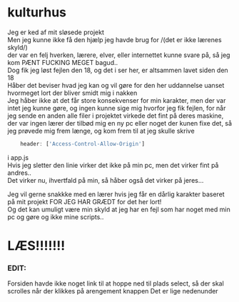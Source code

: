 # kulturhus

Jeg er ked af mit sløsede projekt  
Men jeg kunne ikke få den hjælp jeg havde brug for /(det er ikke lærenes skyld/)  
der var en felj hverken, lærere, elver, eller internettet kunne svare på, så jeg kom PÆNT FUCKING MEGET bagud..  
Dog fik jeg løst fejlen den 18, og det i ser her, er altsammen lavet siden den 18  
Håber det beviser hvad jeg kan og vil gøre for den her uddannelse uanset hvormeget lort der bliver smidt mig i nakken  
Jeg håber ikke at det får store konsekvenser for min karakter, men der var intet jeg kunne gøre, og ingen kunne sige mig hvorfor jeg fik fejlen, for når jeg sende en anden alle filer i projektet virkede det fint på deres maskine, der var ingen lærer der tilbød mig en ny pc eller noget der kunen fixe det, så jeg prøvede mig frem længe, og kom frem til at jeg skulle skrive 
```javascript
	header: ['Access-Control-Allow-Origin']
```
i app.js  
Hvis jeg sletter den linie virker det ikke på min pc, men det virker fint på andres..  
Det virker nu, ihvertfald på min, så håber også det virker på jeres...

Jeg vil gerne snakkke med en lærer hvis jeg får en dårlig karakter baseret på mit projekt FOR JEG HAR GRÆDT for det her lort!  
Og det kan umuligt være min skyld at jeg har en fejl som har noget med min pc og gøre og ikke mine scripts..  


# LÆS!!!!!!!
### EDIT: 
Forsiden havde ikke noget link til at hoppe ned til plads select, så der skal scrolles når der klikkes på arengement knappen
Det er lige nedenunder 

